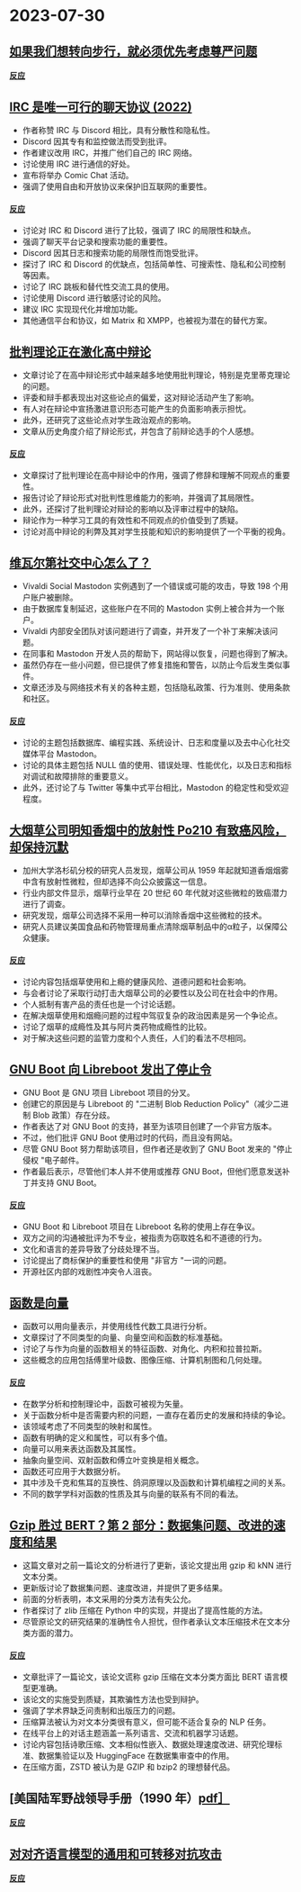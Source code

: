 # 2023-07-30

## [如果我们想转向步行，就必须优先考虑尊严问题](https://streets.mn/2023/07/19/if-we-want-a-shift-to-walking-we-need-to-prioritize-dignity/)

#### [反应](https://news.ycombinator.com/item?id=36920622)

## [IRC 是唯一可行的聊天协议 (2022)](https://koshka.love/babel/irc-forever.html)

- 作者称赞 IRC 与 Discord 相比，具有分散性和隐私性。
- Discord 因其专有和监控做法而受到批评。
- 作者建议改用 IRC，并推广他们自己的 IRC 网络。
- 讨论使用 IRC 进行通信的好处。
- 宣布将举办 Comic Chat 活动。
- 强调了使用自由和开放协议来保护旧互联网的重要性。

#### [反应](https://news.ycombinator.com/item?id=36918655)

- 讨论对 IRC 和 Discord 进行了比较，强调了 IRC 的局限性和缺点。
- 强调了聊天平台记录和搜索功能的重要性。
- Discord 因其日志和搜索功能的局限性而饱受批评。
- 探讨了 IRC 和 Discord 的优缺点，包括简单性、可搜索性、隐私和公司控制等因素。
- 讨论了 IRC 跳板和替代性交流工具的使用。
- 讨论使用 Discord 进行敏感讨论的风险。
- 建议 IRC 实现现代化并增加功能。
- 其他通信平台和协议，如 Matrix 和 XMPP，也被视为潜在的替代方案。

## [批判理论正在激化高中辩论](https://www.slowboring.com/p/how-critical-theory-is-radicalizing)

- 文章讨论了在高中辩论形式中越来越多地使用批判理论，特别是克里蒂克理论的问题。
- 评委和辩手都表现出对这些论点的偏爱，这对辩论活动产生了影响。
- 有人对在辩论中宣扬激进意识形态可能产生的负面影响表示担忧。
- 此外，还研究了这些论点对学生政治观点的影响。
- 文章从历史角度介绍了辩论形式，并包含了前辩论选手的个人感想。

#### [反应](https://news.ycombinator.com/item?id=36920566)

- 文章探讨了批判理论在高中辩论中的作用，强调了修辞和理解不同观点的重要性。
- 报告讨论了辩论形式对批判性思维能力的影响，并强调了其局限性。
- 此外，还探讨了批判理论对辩论的影响以及评审过程中的缺陷。
- 辩论作为一种学习工具的有效性和不同观点的价值受到了质疑。
- 讨论对高中辩论的利弊及其对学生技能和知识的影响提供了一个平衡的视角。

## [维瓦尔第社交中心怎么了？](https://thomasp.vivaldi.net/2023/07/28/what-happened-to-vivaldi-social/)

- Vivaldi Social Mastodon 实例遇到了一个错误或可能的攻击，导致 198 个用户账户被删除。
- 由于数据库复制延迟，这些账户在不同的 Mastodon 实例上被合并为一个账户。
- Vivaldi 内部安全团队对该问题进行了调查，并开发了一个补丁来解决该问题。
- 在同事和 Mastodon 开发人员的帮助下，网站得以恢复，问题也得到了解决。
- 虽然仍存在一些小问题，但已提供了修复措施和警告，以防止今后发生类似事件。
- 文章还涉及与网络技术有关的各种主题，包括隐私政策、行为准则、使用条款和社区。

#### [反应](https://news.ycombinator.com/item?id=36919659)

- 讨论的主题包括数据库、编程实践、系统设计、日志和度量以及去中心化社交媒体平台 Mastodon。
- 讨论的具体主题包括 NULL 值的使用、错误处理、性能优化，以及日志和指标对调试和故障排除的重要意义。
- 此外，还讨论了与 Twitter 等集中式平台相比，Mastodon 的稳定性和受欢迎程度。

## [大烟草公司明知香烟中的放射性 Po210 有致癌风险，却保持沉默](https://www.uclahealth.org/news/big-tobacco-knew-radioactive-particles-in-cigarettes)

- 加州大学洛杉矶分校的研究人员发现，烟草公司从 1959 年起就知道香烟烟雾中含有放射性微粒，但却选择不向公众披露这一信息。
- 行业内部文件显示，烟草行业早在 20 世纪 60 年代就对这些微粒的致癌潜力进行了调查。
- 研究发现，烟草公司选择不采用一种可以消除香烟中这些微粒的技术。
- 研究人员建议美国食品和药物管理局重点清除烟草制品中的α粒子，以保障公众健康。

#### [反应](https://news.ycombinator.com/item?id=36925019)

- 讨论内容包括烟草使用和上瘾的健康风险、道德问题和社会影响。
- 与会者讨论了采取行动打击大烟草公司的必要性以及公司在社会中的作用。
- 个人抵制有害产品的责任也是一个讨论话题。
- 在解决烟草使用和烟瘾问题的过程中驾驭复杂的政治因素是另一个争论点。
- 讨论了烟草的成瘾性及其与阿片类药物成瘾性的比较。
- 对于解决这些问题的监管力度和个人责任，人们的看法不尽相同。

## [GNU Boot 向 Libreboot 发出了停止令](https://libreboot.org/news/gnuboot.html#gnu-boot-cease-and-desist-email)

- GNU Boot 是 GNU 项目 Libreboot 项目的分叉。
- 创建它的原因是与 Libreboot 的 "二进制 Blob Reduction Policy"（减少二进制 Blob 政策）存在分歧。
- 作者表达了对 GNU Boot 的支持，甚至为该项目创建了一个非官方版本。
- 不过，他们批评 GNU Boot 使用过时的代码，而且没有网站。
- 尽管 GNU Boot 努力帮助该项目，但作者还是收到了 GNU Boot 发来的 "停止侵权 "电子邮件。
- 作者最后表示，尽管他们本人并不使用或推荐 GNU Boot，但他们愿意发送补丁并支持 GNU Boot。

#### [反应](https://news.ycombinator.com/item?id=36926852)

- GNU Boot 和 Libreboot 项目在 Libreboot 名称的使用上存在争议。
- 双方之间的沟通被批评为不专业，被指责为窃取姓名和不道德的行为。
- 文化和语言的差异导致了分歧处理不当。
- 讨论提出了商标保护的重要性和使用 "非官方 "一词的问题。
- 开源社区内部的戏剧性冲突令人沮丧。

## [函数是向量](https://thenumb.at/Functions-are-Vectors/)

- 函数可以用向量表示，并使用线性代数工具进行分析。
- 文章探讨了不同类型的向量、向量空间和函数的标准基础。
- 讨论了与作为向量的函数相关的特征函数、对角化、内积和拉普拉斯。
- 这些概念的应用包括傅里叶级数、图像压缩、计算机制图和几何处理。

#### [反应](https://news.ycombinator.com/item?id=36921446)

- 在数学分析和控制理论中，函数可被视为矢量。
- 关于函数分析中是否需要内积的问题，一直存在着历史的发展和持续的争论。
- 该领域考虑了不同类型的映射和属性。
- 函数有明确的定义和属性，可以有多个值。
- 向量可以用来表达函数及其属性。
- 抽象向量空间、双射函数和傅立叶变换是相关概念。
- 函数还可应用于大数据分析。
- 其中涉及千克和焦耳的互换性、鸽洞原理以及函数和计算机编程之间的关系。
- 不同的数学学科对函数的性质及其与向量的联系有不同的看法。

## [Gzip 胜过 BERT？第 2 部分：数据集问题、改进的速度和结果](https://kenschutte.com/gzip-knn-paper2/)

- 这篇文章对之前一篇论文的分析进行了更新，该论文提出用 gzip 和 kNN 进行文本分类。
- 更新版讨论了数据集问题、速度改进，并提供了更多结果。
- 前面的分析表明，本文采用的分类方法有失公允。
- 作者探讨了 zlib 压缩在 Python 中的实现，并提出了提高性能的方法。
- 尽管原论文的研究结果的准确性令人担忧，但作者承认文本压缩技术在文本分类方面的潜力。

#### [反应](https://news.ycombinator.com/item?id=36921552)

- 文章批评了一篇论文，该论文谎称 gzip 压缩在文本分类方面比 BERT 语言模型更准确。
- 该论文的实施受到质疑，其欺骗性方法也受到辩护。
- 强调了学术界缺乏问责制和出版压力的问题。
- 压缩算法被认为对文本分类很有意义，但可能不适合复杂的 NLP 任务。
- 在线平台上的对话主题涵盖一系列语言、交流和机器学习话题。
- 讨论内容包括诗歌压缩、文本相似性嵌入、数据处理速度改进、研究伦理标准、数据集验证以及 HuggingFace 在数据集审查中的作用。
- 在压缩方面，ZSTD 被认为是 GZIP 和 bzip2 的理想替代品。

## [美国陆军野战领导手册（1990 年）[pdf］](https://armyoe.files.wordpress.com/2018/03/1990-fm-22-100.pdf)

#### [反应](https://news.ycombinator.com/item?id=36922517)

## [对对齐语言模型的通用和可转移对抗攻击](https://llm-attacks.org/zou2023universal.pdf)

#### [反应](https://news.ycombinator.com/item?id=36921808)
